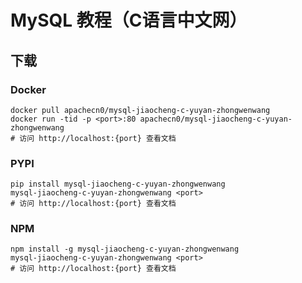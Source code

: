 # MySQL 教程（C语言中文网）

## 下载

### Docker

```
docker pull apachecn0/mysql-jiaocheng-c-yuyan-zhongwenwang
docker run -tid -p <port>:80 apachecn0/mysql-jiaocheng-c-yuyan-zhongwenwang
# 访问 http://localhost:{port} 查看文档
```

### PYPI

```
pip install mysql-jiaocheng-c-yuyan-zhongwenwang
mysql-jiaocheng-c-yuyan-zhongwenwang <port>
# 访问 http://localhost:{port} 查看文档
```

### NPM

```
npm install -g mysql-jiaocheng-c-yuyan-zhongwenwang
mysql-jiaocheng-c-yuyan-zhongwenwang <port>
# 访问 http://localhost:{port} 查看文档
```